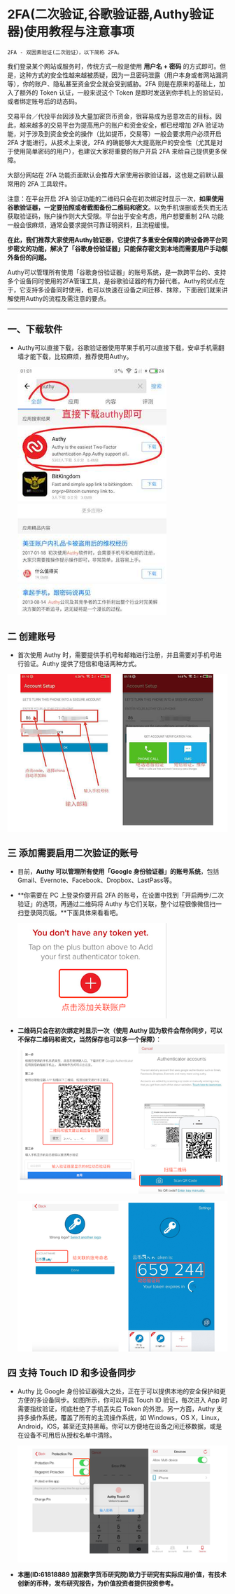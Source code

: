 2FA(二次验证,谷歌验证器,Authy验证器)使用教程与注意事项
=====

`2FA - 双因素验证(二次验证），以下简称 2FA。`

我们登录某个网站或服务时，传统方式一般是使用 **用户名 + 密码** 的方式即可。但是，这种方式的安全性越来越被质疑，因为一旦密码泄露（用户本身或者网站漏洞等），你的账户、隐私甚至资金安全就会受到威胁。2FA 则是在原来的基础上，加入了额外的 Token 认证，一般来说这个 Token 是即时发送到你手机上的验证码，或者绑定账号后的动态码。

交易平台／代投平台因涉及大量加密货币资金，很容易成为恶意攻击的目标。因此，越来越多的交易平台为提高用户的账户和资金安全，都已经增加 2FA 验证功能，对于涉及到资金安全的操作（比如提币，交易等）一般会要求用户必须开启 2FA 才能进行。从技术上来说，2FA 的确能够大大提高账户的安全性（尤其是对于使用简单密码的用户），也建议大家将重要的账户开启 2FA 来给自己提供更多保障。

大部分网站在 2FA 功能页面默认会推荐大家使用谷歌验证器，这也是之前默认最常用的 2FA 工具软件。

注意：在平台开启 2FA 验证功能的二维码只会在初次绑定时显示一次，**如果使用谷歌验证器，一定要拍照或者截图备份二维码和密文**。以免手机误删或丢失而无法获取验证码，账户操作则大大受限。平台出于安全考虑，用户想要重制 2FA 功能一般会很麻烦，通常会要求提供可靠证明资料，且流程缓慢。

**在此，我们推荐大家使用Authy验证器，它提供了多重安全保障的跨设备跨平台同步密文的功能，解决了「谷歌身份验证器」只能保存密文到本地而需要用户手动额外备份的问题。**

Authy可以管理所有使用「谷歌身份验证器」的账号系统，是一款跨平台的、支持多个设备同时使用的2FA管理工具，是谷歌验证器的有力替代者。Authy的优点在于，它支持多设备同时使用，也可以快速在设备之间迁移、抹除，下面我们就来讲解使用Authy的流程及需注意的要点。

---------
一、下载软件
------
* Authy可以直接下载，谷歌验证器使用苹果手机可以直接下载，安卓手机需翻墙才能下载，比较麻烦，推荐使用Authy。
 
  ![1](./1.jpeg)


二 创建账号
----
* 首次使用 Authy 时，需要提供手机号和邮箱进行注册，并且需要对手机号进行验证。Authy 提供了短信和电话两种方式。

 ![23](./23.jpg)    

 
 
三 添加需要启用二次验证的账号
------
* 目前，**Authy 可以管理所有使用「Google 身份验证器」的账号系统**，包括 Gmail、Evernote、Facebook、Dropbox、LastPass等。
* **你需要在 PC 上登录你要开启 2FA 的账号，在设置中找到「开启两步/二次验证」的选项，再通过二维码将 Authy 与它们关联，整个过程很像微信扫一扫登录网页版。**下面具体来看看吧。
  
  ![10](./10.png)

* **二维码只会在初次绑定时显示一次（使用 Authy 因为软件会帮你同步，可以不保存二维码和密文，当然保存也可以多一个保障）**：
  ![11](./11.jpg)
  
  ![13](./13.jpg)
  

四 支持 Touch ID 和多设备同步
-----
* Authy 比 Google 身份验证器强大之处，正在于可以提供本地的安全保护和更方便的多设备同步。如图所示，你可以开启 Touch ID 验证，每次进入 App 时需要指纹验证，彻底杜绝了手机丢失后 Token 的外泄。另一方面，Authy 支持多操作系统，覆盖了所有的主流操作系统，如 Windows，OS X，Linux，Android，iOS，甚至还支持黑莓。你可以方便地在设备之间迁移数据，或是在设备不可用后从授权名单中清除。


  ![17](./17.jpg)
 


* **本圈(ID:61818889 加密数字货币研究院)致力于研究有实际应用价值，有技术创新的币种，发布研究报告，为价值投资者提供投资参考。**

